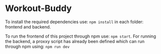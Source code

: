 # Workout-Buddy
To install the required dependencies use: `npm install` in each folder: frontend and backend.

To run the frontend of this project through npm use: `npm start`.
For running the backend, a proxxy script has already been defined which can run through npm using: `npm run dev`
